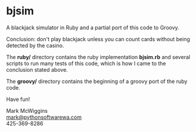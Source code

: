 bjsim
=====

A blackjack simulator in Ruby and a partial port of this code to Groovy.

Conclusion: don't play blackjack unless you can count cards without being
detected by the casino.

The **ruby/** directory contains the ruby implementation **bjsim.rb** and several scripts to run
many tests of this code, which is how I came to the conclusion stated above.

The **groovy/** directory contains the beginning of a groovy port of the ruby code.

Have fun!

Mark McWiggins<br>
mark@pythonsoftwarewa.com<br>
425-369-8286<br>


